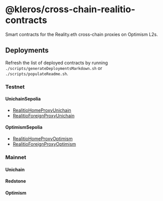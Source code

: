 # @kleros/cross-chain-realitio-contracts

Smart contracts for the Reality.eth cross-chain proxies on Optimism L2s.

## Deployments

Refresh the list of deployed contracts by running `./scripts/generateDeploymentsMarkdown.sh` or `./scripts/populateReadme.sh`.

### Testnet

#### UnichainSepolia

- [RealitioHomeProxyUnichain](https://sepolia.uniscan.xyz/address/0x05295972F75cFeE7fE66E6BDDC0435c9Fd083D18)
- [RealitioForeignProxyUnichain](https://sepolia.etherscan.io/address/0xC10D916467aDdC02464aC98036E58644F0E50311)


#### OptimismSepolia

- [RealitioHomeProxyOptimism](https://sepolia-optimism.etherscan.io/address/0xFe0eb5fC686f929Eb26D541D75Bb59F816c0Aa68)
- [RealitioForeignProxyOptimism](https://sepolia.etherscan.io/address/0x6a41AF8FC7f68bdd13B2c7D50824Ed49155DC3bA)


### Mainnet

#### Unichain


#### Redstone


#### Optimism

